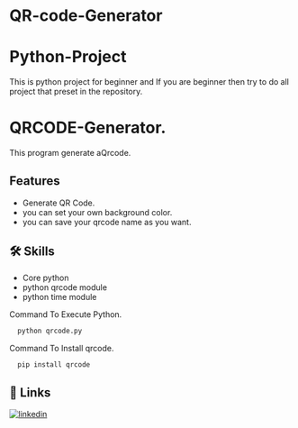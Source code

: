 # QR-code-Generator
# Python-Project
This is python project for beginner and If you are beginner then try to do all project that preset in the repository.

# QRCODE-Generator.
This program generate aQrcode. 

## Features

- Generate QR Code.
- you can set your own background color.
- you can save your qrcode name as you want.

## 🛠 Skills
- Core python
- python qrcode module
- python time module

Command To Execute Python.
```bash
  python qrcode.py
```

Command To Install qrcode.
```bash
  pip install qrcode
```


  
## 🔗 Links
[![linkedin](https://img.shields.io/badge/linkedin-0A66C2?style=for-the-badge&logo=linkedin&logoColor=white)](https://www.linkedin.com/in/dheeraj-giri-01)
 
  
